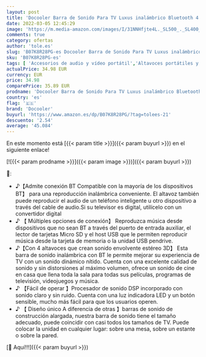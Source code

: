 ```yaml
---
layout: post
title: 'Docooler Barra de Sonido Para TV Luxus inalámbrico Bluetooth 4.0 Altavoz SoundBar TV de Cine en casa 3D de Bass televisor de subwoofer con RCA Line con Mando a Distancia'
date: 2022-03-05 12:45:29
image: 'https://m.media-amazon.com/images/I/31NNHfjte4L._SL500_._SL400_.jpg'
comments: true
category: ofertas
author: 'tole.es'
slug: 'B07K8R28PG-es Docooler Barra de Sonido Para TV Luxus inalámbrico...'
sku: 'B07K8R28PG-es'
tags: [ 'Accesorios de audio y vídeo portátil','Altavoces portátiles y altavoces con puerto dock','Audio y vídeo portátil','Electrónica','Equipos de home cinema','TV, vídeo y home cinema','docooler','televisor', ]
actualPrice: 34.98 EUR
currency: EUR
price: 34.98
comparePrice: 35.89 EUR
prodname: 'Docooler Barra de Sonido Para TV Luxus inalámbrico Bluetooth 4.0 Altavoz SoundBar TV de Cine en casa 3D de Bass televisor de subwoofer con RCA Line con Mando a Distancia'
country: 'es'
flag: '🇪🇸'
brand: 'Docooler'
buyurl: 'https://www.amazon.es/dp/B07K8R28PG/?tag=tolees-21'
descuento: '2.54'
average: '45.084'
---
```


En este momento está [{{< param title >}}]({{< param buyurl >}}) en el siguiente enlace!

[![{{< param prodname >}}]({{< param image >}})]({{< param buyurl >}})

🔎:

- ♪【Admite conexión BT Compatible con la mayoría de los dispositivos BT】 para una reproducción inalámbrica conveniente. El altavoz también puede reproducir el audio de un teléfono inteligente u otro dispositivo a través del cable de audio.Si su televisor es digital, utilícelo con un convertidor digital
- ♪ 【 Múltiples opciones de conexión】 Reproduzca música desde dispositivos que no sean BT a través del puerto de entrada auxiliar, el lector de tarjetas Micro SD y el host USB que le permiten reproducir música desde la tarjeta de memoria o la unidad USB pendrive.
- ♪【Con 4 altavoces que crean sonido envolvente estéreo 3D】 Esta barra de sonido inalámbrica con BT le permite mejorar su experiencia de TV con un sonido dinámico nítido. Cuenta con una excelente calidad de sonido y sin distorsiones al máximo volumen, ofrece un sonido de cine en casa que llena toda la sala para todas sus películas, programas de televisión, videojuegos y música.
- ♪ 【Fácil de operar 】Procesador de sonido DSP incorporado con sonido claro y sin ruido. Cuenta con una luz indicadora LED y un botón sensible, mucho más fácil para que los usuarios operen.
- ♪ 【 Diseño único A diferencia de otras 】barras de sonido de construcción alargada, nuestra barra de sonido tiene el tamaño adecuado, puede coincidir con casi todos los tamaños de TV. Puede colocar la unidad en cualquier lugar: sobre una mesa, sobre un estante o sobre la pared.

[🛒 Aquí!!!]({{< param buyurl >}})
